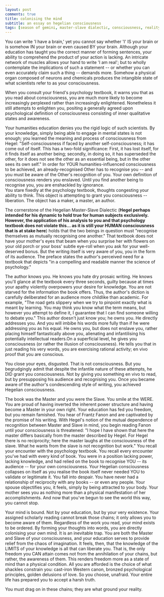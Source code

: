 ```yaml
---
layout: post
comments: true
title: colonising the mind
subtitle: an essay on hegelian consciousness
tags: [season of gemini, master-slave dialectic, consciousness, reality, the other, hegel, test] 
---
```

You can write 'I have a brain,' yet you cannot say whether 'I' IS your brain or is somehow IN your brain or even caused BY your brain. Although your education has taught you the correct manner of forming sentences, your ability to comprehend the product of your action is lacking. An intricate network of muscles allows your hand to write 'I am real'; but to wholly contemplate the implications of such a statement -- or whether you can even accurately claim such a thing -- demands more. Somehow a physical organ composed of neurons and chemicals produces the intangible state of what scientists refer to as your consciousness.  


When you consult your friend's psychology textbook, it warns you that as you read about consciousness, you are much more likely to become increasingly perplexed rather than increasingly enlightened. Nonetheless it still attempts to enlighten you, positing a generally agreed upon psychological definition of consciousness consisting of inner qualitative states and awareness.   


Your humanities education denies you the rigid logic of such scientists. By your knowledge, simply being able to engage in mental states is not enough; you learned the meaning and process of consciousness from Hegel: "Self-consciousness if faced by another self-consciousness; it has come out of itself. This has a two-fold significance: First, it has lost itself, for it finds itself as another being; secondly, in doing so, it has superseded the other, for it does not see the other as an essential being, but in the other sees its own self." In order for YOUR humanities-influenced consciousness to be achieved, an already-recognised Other has to recognise you -- and you must be aware of the Other's recognition of you. Your own definition of consciousness renders you enslaved. Until you find another being to recognise you, you are enshackled by ignorance.   
You stare fixedly at the psychology textbook, thoughts congesting your ability to think. This object is attempting to grant you consciousness -- liberation. The object has a maker, a master, an author.  


The cornerstone of the Hegelian Master-Slave Dialectic (**Hegel perhaps intended for his dynamic to hold true for human subjects exclusively. However, the application of his analysis to you and that psychology textbook does not violate this... as it is still your HUMAN consciousness that is at stake here**) holds that the two beings in question must "recognise themselves as mutually recognising one another." That textbook does not have your mother's eyes that beam when you surprise her with flowers on your old porch or your boss' subtle eye-roll when you ask for your well-deserved bonus. But the writing itself is very aware of you, you in the form of its audience. The preface states the author's perceived need for a textbook that depicts "in a compelling and readable manner the science of psychology."   


The author knows you. He knows you hate dry prosaic writing. He knows you'll glance at the textbook every three seconds, guilty because at times your apathy violently overpowers your desire for knowledge. You are not starved for the information the book offers. Thus, the author's diction is carefully deliberated for an audience more childlike than academic. For example, "The road gets slippery when we try to pinpoint exactly what is meant by learning. You may think you know what the term means, but however you attempt to define it, I guarantee that I can find someone willing to debate you." This author doesn't just know you; he owns you. He directly addresses you. And you will imbibe his words more fully than if he were addressing you as his equal. He owns you, but does not enslave you, rather placing himself fantastically above you, alienating and infantilising his potentially intellectual readers.On a superficial level, he gives you consciousness (or rather the illusion of consciousness). He tells you that in just reading his very words, you are exercising rational activity; en vivo proof that you are conscious.   


You close your eyes, disgusted. That is not consciousness. But you begrudgingly admit that despite the infantile nature of these attempts, he DID grant you consciousness. Not by giving you something en vivo to read, but by presupposing his audience and recognising you. Once you became aware of the author's condescending style of writing, you achieved Hegelian consciousness.   


The book was the Master and you were the Slave. You smile at the WERE. You are proud of having inverted the inherent power structure and having become a Master in your own right. Your education has fed you freedom, but you remain famished. You hear of Frantz Fanon and are captivated by the promise of his writing. With Hegel's notion of the mutual dependence of recognition between Master and Slave in mind, you begin reading Fanon until your consciousness is threatened: "I hope I have shown that here the master differs basically from the master described by Hegel. For Hegel there is no reciprocity; here the master laughs at the consciousness of the slave. What he wants from the slave is not recognition but work." You recall your encounter with the psychology textbook. You recall every encounter you've had with every kind of book. You were in a position lacking power, lacking knowledge, and had relied on the book to recognise YOU -- its audience -- for your own consciousness. Your Hegelian consciousness collapses on itself as you realise the book itself never needed YOU to validate or legitimate it. You fall into despair.  You have never had a relationship of reciprocity with any books -- or even any people. Your spouse objectifies you, it feels, simply by being attracted to your body. Your mother sees you as nothing more than a physical manifestation of her accomplishments. And now that you've begun to see the world this way, you cannot stop.  


Your mind is bound. Not by your education, but by your very existence. Your assigned scholarly reading cannot break  those chains; it only allows you to become aware of them. Regardless of the work you read, your mind exists to be ordered. By forming your thoughts into words, you are directly colonising your own mind. It is an inevitable trap. You are both the Master and Slave of your consciousness, and your education serves to provide relief from the chaos of imagination. It feels, then, that the knowledge of the LIMITS of your knowledge is all that can liberate you. That is, the only freedom you CAN attain comes not from the annihilation of your chains, but rather, the awareness of them. This renders freedom more as a state of mind than a physical condition. All you are afforded is the choice of what shackles constrain you: cast-iron Western canon, bronzed psychological principles, golden delusions of love. So you choose, unafraid. Your entire life has prepared you to accept a harsh truth.  


You must drag on in these chains; they are what ground your reality.

